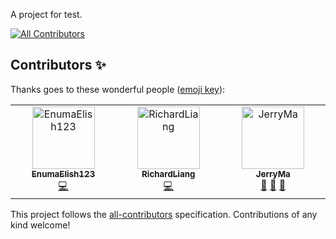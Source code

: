 A project for test.
<!-- ALL-CONTRIBUTORS-BADGE:START - Do not remove or modify this section -->
[![All Contributors](https://img.shields.io/badge/all_contributors-3-orange.svg?style=flat-square)](#contributors-)
<!-- ALL-CONTRIBUTORS-BADGE:END -->

## Contributors ✨

Thanks goes to these wonderful people ([emoji key](https://allcontributors.org/docs/en/emoji-key)):

<!-- ALL-CONTRIBUTORS-LIST:START - Do not remove or modify this section -->
<!-- prettier-ignore-start -->
<!-- markdownlint-disable -->
<table>
  <tbody>
    <tr>
      <td align="center" valign="top" width="14.28%"><a href="https://github.com/EnumaElish123"><img src="https://avatars.githubusercontent.com/u/129145075?v=4?s=100" width="100px;" alt="EnumaElish123"/><br /><sub><b>EnumaElish123</b></sub></a><br /><a href="https://github.com/EnumaElish123/pic/commits?author=EnumaElish123" title="Code">💻</a></td>
      <td align="center" valign="top" width="14.28%"><a href="https://github.com/LiangRichard13"><img src="https://avatars.githubusercontent.com/u/102137852?v=4?s=100" width="100px;" alt="RichardLiang"/><br /><sub><b>RichardLiang</b></sub></a><br /><a href="https://github.com/EnumaElish123/pic/commits?author=LiangRichard13" title="Code">💻</a></td>
      <td align="center" valign="top" width="14.28%"><a href="https://github.com/JerryMazeyu"><img src="https://avatars.githubusercontent.com/u/38092672?v=4?s=100" width="100px;" alt="JerryMa"/><br /><sub><b>JerryMa</b></sub></a><br /><a href="#design-JerryMazeyu" title="Design">🎨</a> <a href="#data-JerryMazeyu" title="Data">🔣</a> <a href="#ideas-JerryMazeyu" title="Ideas, Planning, & Feedback">🤔</a></td>
    </tr>
  </tbody>
</table>

<!-- markdownlint-restore -->
<!-- prettier-ignore-end -->

<!-- ALL-CONTRIBUTORS-LIST:END -->

This project follows the [all-contributors](https://github.com/all-contributors/all-contributors) specification. Contributions of any kind welcome!